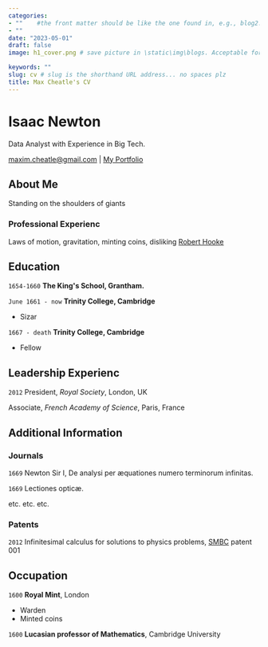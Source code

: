 ```yaml
---
categories:  
- ""    #the front matter should be like the one found in, e.g., blog2.md. It cannot be like the normal Rmd we used
- ""
date: "2023-05-01"
draft: false
image: h1_cover.png # save picture in \static\img\blogs. Acceptable formats= jpg, jpeg, or png . Your iPhone pics wont work

keywords: ""
slug: cv # slug is the shorthand URL address... no spaces plz
title: Max Cheatle's CV 
---
```


# Isaac Newton
Data Analyst with Experience in Big Tech.

<div id="webaddress">
<a href="maxim.cheatle@gmail.com">maxim.cheatle@gmail.com</a>
| <a href="https://maxcheatle.netlify.app/">My Portfolio</a>
</div>


## About Me

Standing on the shoulders of giants

### Professional Experienc 

Laws of motion, gravitation, minting coins, disliking [Robert Hooke](http://en.wikipedia.org/wiki/Robert_Hooke)


## Education

`1654-1660`
__The King's School, Grantham.__

`June 1661 - now`
__Trinity College, Cambridge__

- Sizar

`1667 - death`
__Trinity College, Cambridge__

- Fellow



## Leadership Experienc 

`2012`
President, *Royal Society*, London, UK

Associate, *French Academy of Science*, Paris, France



## Additional Information

<!-- A list is also available [online](http://scholar.google.co.uk/citations?user=LTOTl0YAAAAJ) -->

### Journals

`1669`
Newton Sir I, De analysi per æquationes numero terminorum infinitas. 

`1669`
Lectiones opticæ.

etc. etc. etc.

### Patents

`2012`
Infinitesimal calculus for solutions to physics problems, [SMBC](http://www.techdirt.com/articles/20121011/09312820678/if-patents-had-been-around-time-newton.shtml) patent 001


## Occupation

`1600`
__Royal Mint__, London

- Warden
- Minted coins

`1600`
__Lucasian professor of Mathematics__, Cambridge University



<!-- ### Footer

Last updated: June 2023 -->


